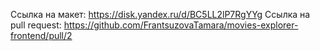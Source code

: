 Ссылка на макет: https://disk.yandex.ru/d/BC5LL2lP7RgYYg
Ссылка на pull request: https://github.com/FrantsuzovaTamara/movies-explorer-frontend/pull/2
